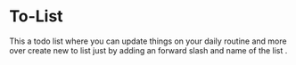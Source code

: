 # To-List
This a todo list where you can update things on your daily routine and more over create new to list just by adding an forward slash and name of the list .
